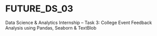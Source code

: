# FUTURE_DS_03
Data Science &amp; Analytics Internship – Task 3: College Event Feedback Analysis using Pandas, Seaborn &amp; TextBlob
